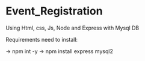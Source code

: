 # Event_Registration
Using Html, css, Js, Node and Express with Mysql DB


Requirements need to install:

-> npm int -y
-> npm install express mysql2